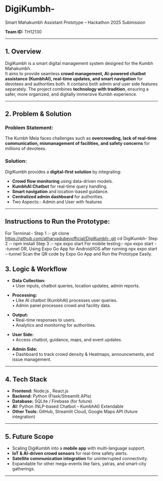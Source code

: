 # DigiKumbh-
Smart Mahakumbh Assistant Prototype – Hackathon 2025 Submission

**Team ID:** TH12130 

---

## 1. Overview
DigiKumbh is a smart digital management system designed for the Kumbh Mahakumbh.  
It aims to provide seamless **crowd management, AI-powered chatbot assistance (KumbhAI), real-time updates, and smart navigation** for devotees and authorities both. It contains both admin and user side features separately.
The project combines **technology with tradition**, ensuring a safer, more organized, and digitally immersive Kumbh experience.

---

## 2. Problem & Solution

### Problem Statement:
The Kumbh Mela faces challenges such as **overcrowding, lack of real-time communication, mismanagement of facilities, and safety concerns** for millions of devotees.  

### Solution:
DigiKumbh provides a **digital-first solution** by integrating:  
- **Crowd flow monitoring** using data-driven models.  
- **KumbhAI Chatbot** for real-time query handling.  
- **Smart navigation** and location-based guidance.  
- **Centralized admin dashboard** for authorities.
- Two Aspects:- Admin and User with features 
  

---
## Instructions to Run the Prototype:
For Terminal:-
Step 1 :- git clone https://github.com/atharvadubeyofficial/DigiKumbh-.git
cd DigiKumbh-
Step 2 :- npm install
Step 3 :- npx expo start
For mobile testing:- npx expo start --tunnel
OR, Using Expo Go App for Android/IOS after running npx expo start --tunnel
Scan the QR code by Expo Go App and Run the Prototype Easily.

## 3. Logic & Workflow

- **Data Collection:**  
  • User inputs, chatbot queries, location updates, admin reports.  

- **Processing:**  
  • Like AI chatbot (KumbhAI) processes user queries.  
  • Admin panel processes crowd and facility data.  

- **Output:**  
  • Real-time responses to users.  
  • Analytics and monitoring for authorities.  

- **User Side:**  
  • Access chatbot, guidance, maps, and event updates.  

- **Admin Side:**  
  • Dashboard to track crowd density & Heatmaps, announcements, and issue management.  

---

## 4. Tech Stack
- **Frontend:** Node.js , React.js
- **Backend:** Python (Flask/Streamlit APIs)  
- **Database:** SQLite / Firebase (for future)  
- **AI:** Python (NLP-based Chatbot – KumbhAI) Extendable 
- **Other Tools:** GitHub, Streamlit Cloud, Google Maps API (future integration)  

---

## 5. Future Scope
- Scaling DigiKumbh into a **mobile app** with multi-language support.  
- **IoT & AI-driven crowd sensors** for real-time safety alerts.  
- **Satellite communication integration** for uninterrupted connectivity.  
- Expandable for other mega-events like fairs, yatras, and smart-city gatherings.  

---
